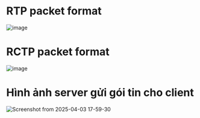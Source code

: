 # RTP packet format
![image](https://github.com/user-attachments/assets/4648c807-454d-4b8c-a9be-c02e94ab0e52)
# RCTP packet format
![image](https://github.com/user-attachments/assets/2dce6e0f-3946-4048-b2a5-3a8404e05df1)
# Hình ảnh server gửi gói tin cho client 
![Screenshot from 2025-04-03 17-59-30](https://github.com/user-attachments/assets/0a8cd261-fd0c-4c04-b3ac-6688b1e51fe2)
